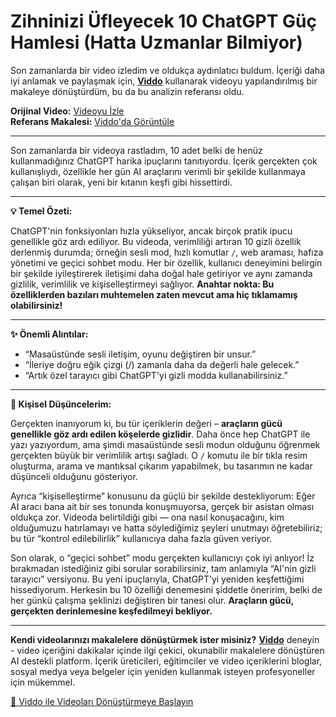 # Zihninizi Üfleyecek 10 ChatGPT Güç Hamlesi (Hatta Uzmanlar Bilmiyor)

Son zamanlarda bir video izledim ve oldukça aydınlatıcı buldum. İçeriği daha iyi anlamak ve paylaşmak için, **[Viddo](https://viddo.pro/)** kullanarak videoyu yapılandırılmış bir makaleye dönüştürdüm, bu da bu analizin referansı oldu.

**Orijinal Video:** [Videoyu İzle](https://www.youtube.com/watch?v=1BzvI-FTZ0U)  
**Referans Makalesi:** [Viddo'da Görüntüle](https://viddo.pro/zh/video-result/8a2c62ac-e252-408f-9b78-6602873e1ab1)

---

Son zamanlarda bir videoya rastladım, 10 adet belki de henüz kullanmadığınız ChatGPT harika ipuçlarını tanıtıyordu. İçerik gerçekten çok kullanışlıydı, özellikle her gün AI araçlarını verimli bir şekilde kullanmaya çalışan biri olarak, yeni bir kıtanın keşfi gibi hissettirdi.

---

**💡 Temel Özeti:**

ChatGPT'nin fonksiyonları hızla yükseliyor, ancak birçok pratik ipucu genellikle göz ardı ediliyor. Bu videoda, verimliliği artıran 10 gizli özellik derlenmiş durumda; örneğin sesli mod, hızlı komutlar `/`, web araması, hafıza yönetimi ve geçici sohbet modu. Her bir özellik, kullanıcı deneyimini belirgin bir şekilde iyileştirerek iletişimi daha doğal hale getiriyor ve aynı zamanda gizlilik, verimlilik ve kişiselleştirmeyi sağlıyor. **Anahtar nokta: Bu özelliklerden bazıları muhtemelen zaten mevcut ama hiç tıklamamış olabilirsiniz!**

---

**✨ Önemli Alıntılar:**

- “Masaüstünde sesli iletişim, oyunu değiştiren bir unsur.”
- “İleriye doğru eğik çizgi (/) zamanla daha da değerli hale gelecek.”
- “Artık özel tarayıcı gibi ChatGPT'yi gizli modda kullanabilirsiniz.”

---

**🧠 Kişisel Düşüncelerim:**

Gerçekten inanıyorum ki, bu tür içeriklerin değeri – **araçların gücü genellikle göz ardı edilen köşelerde gizlidir**. Daha önce hep ChatGPT ile yazı yazıyordum, ama şimdi masaüstünde sesli modun olduğunu öğrenmek gerçekten büyük bir verimlilik artışı sağladı. O `/` komutu ile bir tıkla resim oluşturma, arama ve mantıksal çıkarım yapabilmek, bu tasarımın ne kadar düşünceli olduğunu gösteriyor.

Ayrıca “kişiselleştirme” konusunu da güçlü bir şekilde destekliyorum: Eğer AI aracı bana ait bir ses tonunda konuşmuyorsa, gerçek bir asistan olması oldukça zor. Videoda belirtildiği gibi — ona nasıl konuşacağını, kim olduğumuzu hatırlamayı ve hatta söylediğimiz şeyleri unutmayı öğretebiliriz; bu tür “kontrol edilebilirlik” kullanıcıya daha fazla güven veriyor.

Son olarak, o “geçici sohbet” modu gerçekten kullanıcıyı çok iyi anlıyor! İz bırakmadan istediğiniz gibi sorular sorabilirsiniz, tam anlamıyla “AI'nin gizli tarayıcı” versiyonu. Bu yeni ipuçlarıyla, ChatGPT’yi yeniden keşfettiğimi hissediyorum. Herkesin bu 10 özelliği denemesini şiddetle öneririm, belki de her günkü çalışma şeklinizi değiştiren bir tanesi olur. **Araçların gücü, gerçekten derinlemesine keşfedilmeyi bekliyor.**

---

**Kendi videolarınızı makalelere dönüştürmek ister misiniz?** **[Viddo](https://viddo.pro/)** deneyin - video içeriğini dakikalar içinde ilgi çekici, okunabilir makalelere dönüştüren AI destekli platform. İçerik üreticileri, eğitimciler ve video içeriklerini bloglar, sosyal medya veya belgeler için yeniden kullanmak isteyen profesyoneller için mükemmel. 

[🚀 Viddo ile Videoları Dönüştürmeye Başlayın](https://viddo.pro/)